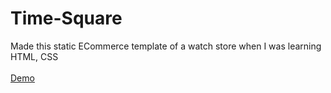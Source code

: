# Time-Square
Made this static ECommerce template of a watch store when I was learning HTML, CSS
<br><br>
<a target="_blank" href="https://ronik22.github.io/Time-Square.github.io/">Demo</a>
